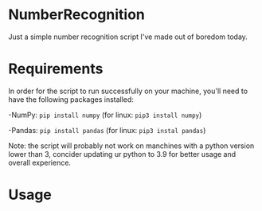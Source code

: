 # NumberRecognition
Just a simple number recognition script I've made out of boredom today.

# Requirements
In order for the script to run successfully on your machine, you'll need to have the following packages installed:


-NumPy: `pip install numpy` (for linux: `pip3 install numpy`)

-Pandas: `pip install pandas` (for linux: `pip3 instal pandas`)


Note: the script will probably not work on manchines with a python version lower than 3, concider updating ur python to 3.9 for better usage and overall experience.

# Usage
